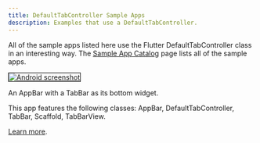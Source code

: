 ```yaml
---
title: DefaultTabController Sample Apps
description: Examples that use a DefaultTabController.
---
```


All of the sample apps listed here use the Flutter DefaultTabController class
in an interesting way. The [Sample App Catalog](/catalog/samples) page lists
all of the sample apps.

<div class="container-fluid">
  <div class="lavish-table-row-mb">
    <a href="/catalog/samples/tabbed-app-bar">
      <div class="col-lg-3">
        <img style="border:1px solid #000000" src="https://storage.googleapis.com/flutter-catalog/cb4a54db8fb3726bf4293b9cc5cb12ce16883803/tabbed_app_bar_small.png" alt="Android screenshot" class="img-fluid">
      </div>
   </a>
    <div class="col-lg-9">
      <p>
        An AppBar with a TabBar as its bottom widget.
      </p>
      <p>
        This app features the following classes: AppBar, DefaultTabController, TabBar, Scaffold, TabBarView.
      </p>
      <p>
        <a href="/catalog/samples/tabbed-app-bar">Learn more</a>.
      </p>
    </div>
  </div>
</div>
